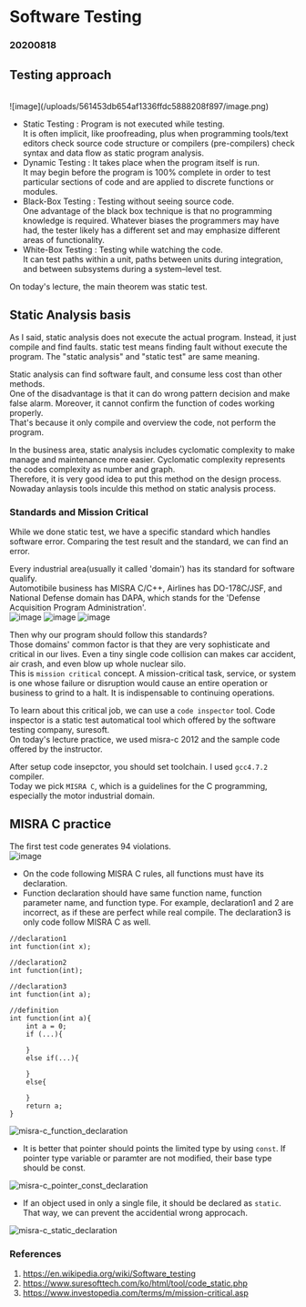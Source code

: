 # Software Testing

### 20200818

## Testing approach 
<br>
![image](/uploads/561453db654af1336ffdc5888208f897/image.png)

- Static Testing : Program is not executed while testing. <br>
    It is often implicit, like proofreading, plus when programming tools/text editors check source code structure or compilers (pre-compilers) check syntax and data flow as static program analysis.
- Dynamic Testing : It takes place when the program itself is run.<br>
    It may begin before the program is 100% complete in order to test particular sections of code and are applied to discrete functions or modules.
- Black-Box Testing : Testing without seeing source code.<Br>
    One advantage of the black box technique is that no programming knowledge is required. Whatever biases the programmers may have had, the tester likely has a different set and may emphasize different areas of functionality.
- White-Box Testing : Testing while watching the code.<br>
    It can test paths within a unit, paths between units during integration, and between subsystems during a system–level test. 

On today's lecture, the main theorem was static test.

## Static Analysis basis

As I said, static analysis does not execute the actual program. Instead, it just compile and find faults. 
static test means finding fault without execute the program. The "static analysis" and "static test" are same meaning.<br>

Static analysis can find software fault, and consume less cost than other methods.<br>
One of the disadvantage is that it can do wrong pattern decision and make false alarm. Moreover, it cannot confirm the function of codes working properly.<br>
That's because it only compile and overview the code, not perform the program. <br>

In the business area, static analysis includes cyclomatic complexity to make manage and maintenance more easier. Cyclomatic complexity represents the codes complexity as number and graph.<br>
Therefore, it is very good idea to put this method on the design process. Nowaday anlaysis tools inculde this method on static analysis process.<br>


### Standards and Mission Critical


While we done static test, we have a specific standard which handles software error. Comparing the test result and the standard, we can find an error.<br>

Every industrial area(usually it called 'domain') has its standard for software qualify.<br>
Automotibile business has MISRA C/C++, Airlines has DO-178C/JSF, and National Defense domain has DAPA, which stands for the 'Defense Acquisition Program Administration'.<br>
![image](/uploads/cf14a705690e578c00d47e89f391c9ea/image.png)
![image](/uploads/b0dc292aafb9ee37fd30a2fb0aa1a828/image.png)
![image](/uploads/adcae313edf280ce2e51d39f6fcadf93/image.png)

Then why our program should follow this standards?<br>
Those domains' common factor is that they are very sophisticate and critical in our lives. Even a tiny single code collision can makes car accident, air crash, and even blow up whole nuclear silo.<br>
This is `mission critical` concept. A mission-critical task, service, or system is one whose failure or disruption would cause an entire operation or business to grind to a halt. It is indispensable to continuing operations.<br>

To learn about this critical job, we can use a `code inspector` tool. Code inspector is a static test automatical tool which offered by the software testing company, suresoft.<br>
On today's lecture practice, we used misra-c 2012 and the sample code offered by the instructor.<br>

After setup code insepctor, you should set toolchain. I used `gcc4.7.2` compiler.<br>
Today we pick `MISRA C`, which is a guidelines for the C programming, especially the motor industrial domain.


## MISRA C practice

The first test code generates 94 violations.<br>
![image](/uploads/0db13ce68b4ee4fe51b73d9520204971/image.png)

- On the code following MISRA C rules, all functions must have its declaration.
- Function declaration should have same function name, function parameter name, and function type.
    For example, declaration1 and 2 are incorrect, as if these are perfect while real compile.
    The declaration3 is only code follow MISRA C as well.
```
//declaration1
int function(int x);

//declaration2
int function(int);

//declaration3
int function(int a);

//definition
int function(int a){
    int a = 0;
    if (...){
        
    }
    else if(...){
    
    }
    else{
        
    }
    return a;
}
```

![misra-c_function_declaration](/uploads/1300f4659e3aa75356ed96d766e5a157/misra-c_function_declaration.png)
<br>

- It is better that pointer should points the limited type by using `const`. 
    If pointer type variable or paramter are not modified, their base type should be const.

![misra-c_pointer_const_declaration](/uploads/e2f8ac9fde20de10445cf3dac1b4241d/misra-c_pointer_const_declaration.png)
<br>

- If an object used in only a single file, it should be declared as `static`.
    That way, we can prevent the accidential wrong approcach.

![misra-c_static_declaration](/uploads/13d71b6558301621c6c4dbeac180c5dd/misra-c_static_declaration.png)
<br>




### References
1. https://en.wikipedia.org/wiki/Software_testing
2. https://www.suresofttech.com/ko/html/tool/code_static.php
3. https://www.investopedia.com/terms/m/mission-critical.asp